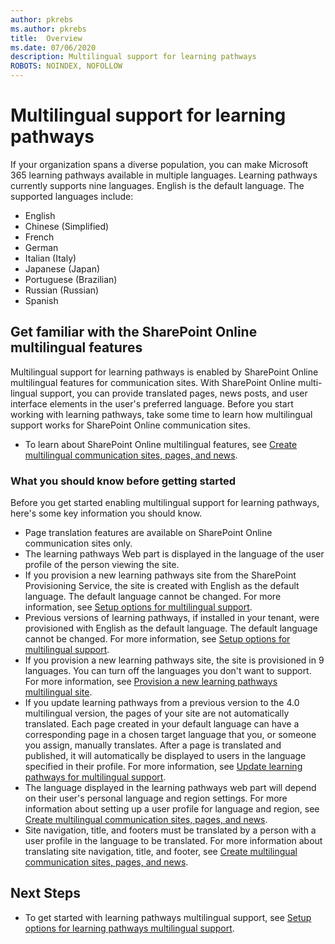 ```yaml
---
author: pkrebs
ms.author: pkrebs
title:  Overview
ms.date: 07/06/2020
description: Multilingual support for learning pathways
ROBOTS: NOINDEX, NOFOLLOW
---
```


# Multilingual support for learning pathways

If your organization spans a diverse population, you can make Microsoft 365 learning pathways available in multiple languages. Learning pathways currently supports nine languages. English is the default language. The supported languages include:   

- English	 
- Chinese (Simplified)
- French
- German
- Italian (Italy)
- Japanese (Japan)
- Portuguese (Brazilian)
- Russian (Russian)
- Spanish

## Get familiar with the SharePoint Online multilingual features
Multilingual support for learning pathways is enabled by SharePoint Online multilingual features for communication sites.
With SharePoint Online multi-lingual support, you can provide translated pages, news posts, and user interface elements in the user's preferred language. Before you start working with learning pathways, take some time to learn how multilingual support works for SharePoint Online communication sites. 
- To learn about SharePoint Online multilingual features, see [Create multilingual communication sites, pages, and news](https://support.office.com/article/2bb7d610-5453-41c6-a0e8-6f40b3ed750c). 

### What you should know before getting started 
Before you get started enabling multilingual support for learning pathways, here's some key information you should know. 

- Page translation features are available on SharePoint Online communication sites only.
- The learning pathways Web part is displayed in the language of the user profile of the person viewing the site.   
- If you provision a new learning pathways site from the SharePoint Provisioning Service, the site is created with English as the default language. The default language cannot be changed. For more information, see [Setup options for multilingual support](https://docs.microsoft.com/office365/customlearning/custom_setupoptions_ml).
- Previous versions of learning pathways, if installed in your tenant, were provisioned with English as the default language. The default language cannot be changed. For more information, see [Setup options for multilingual support](https://docs.microsoft.com/office365/customlearning/custom_setupoptions_ml).
- If you provision a new learning pathways site, the site is provisioned in 9 languages. You can turn off the languages you don't want to support. For more information, see [Provision a new learning pathways multilingual site](https://docs.microsoft.com/office365/customlearning/custom_provision_ml).  
- If you update learning pathways from a previous version to the 4.0 multilingual version, the pages of your site are not automatically translated. Each page created in your default language can have a corresponding page in a chosen target language that you, or someone you assign, manually translates. After a page is translated and published, it will automatically be displayed to users in the language specified in their profile. For more information, see [Update learning pathways for multilingual support](https://docs.microsoft.com/office365/customlearning/custom_update_ml). 
- The language displayed in the learning pathways web part will depend on their user's personal language and region settings. For more information about setting up a user profile for language and region, see [Create multilingual communication sites, pages, and news](https://support.office.com/article/2bb7d610-5453-41c6-a0e8-6f40b3ed750c). 
- Site navigation, title, and footers must be translated by a person with a user profile in the language to be translated. For more information about translating site navigation, title, and footer, see [Create multilingual communication sites, pages, and news](https://support.office.com/article/2bb7d610-5453-41c6-a0e8-6f40b3ed750c).

## Next Steps
- To get started with learning pathways multilingual support, see [Setup options for learning pathways multilingual support](https://docs.microsoft.com/office365/customlearning/custom_setupoptions_ml).